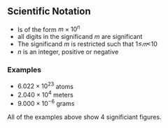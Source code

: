 ## Scientific Notation

 * Is of the form $m \times 10^{n}$
 * all digits in the significand $m$ are significant
 * The significand $m$ is restricted such that 1≤$𝑚$<10
 * $n$ is an integer, positive or negative

### Examples

 * $6.022 \times 10^{23}$  atoms
 * $2.040 \times 10^{4}$  meters
 * $9.000 \times 10^{−6}$  grams

All of the examples above show 4 significiant figures.
